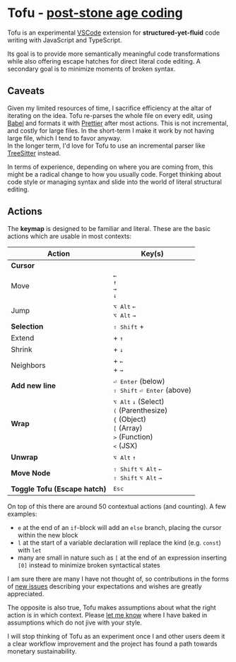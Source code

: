 # Tofu - [post-stone age coding](https://dflate.io/state-of-tofu)

Tofu is an experimental [VSCode](https://code.visualstudio.com/) extension for **structured-yet-fluid** code writing with JavaScript and TypeScript.

Its goal is to provide more semantically meaningful code transformations while also offering escape hatches for direct literal code editing. A secondary goal is to minimize moments of broken syntax.

## Caveats
Given my limited resources of time, I sacrifice efficiency at the altar of iterating on the idea. Tofu re-parses the whole file on every edit, using [Babel](http://babel.io/) and formats it with [Prettier](https://prettier.io/) after most actions. This is not incremental, and costly for large files. In the short-term I make it work by not having large file, which I tend to favor anyway.\
In the longer term, I'd love for Tofu to use an incremental parser like [TreeSitter](https://tree-sitter.github.io/tree-sitter/) instead.

In terms of experience, depending on where you are coming from, this might be a radical change to how you usually code. Forget thinking about code style or managing syntax and slide into the world of literal structural editing.

## Actions

The **keymap** is designed to be familiar and literal. These are the basic actions which are usable in most contexts:

Action | Key(s)
--- | ---
**Cursor** |
Move | <kbd>←</kbd> <br/> <kbd>↑</kbd> <br/> <kbd>→</kbd> <br/> <kbd>↓</kbd>
Jump | <kbd>⌥ Alt</kbd> <kbd>←</kbd> <br/> <kbd>⌥ Alt</kbd> <kbd>→</kbd>
**Selection** | <kbd>⇧ Shift</kbd> +
Extend  | + <kbd>↑</kbd>
Shrink | + <kbd>↓</kbd>
Neighbors | + <kbd>←</kbd> <br/> + <kbd>→</kbd>
**Add new line** | <kbd>⏎ Enter</kbd> (below) <br/> <kbd>⇧ Shift</kbd> <kbd>⏎ Enter</kbd> (above)
**Wrap**  | <kbd>⌥ Alt</kbd> <kbd>↓</kbd> (Select) <br/> <kbd>(</kbd> (Parenthesize) <br/> <kbd>{</kbd> (Object) <br/> <kbd>[</kbd> (Array) <br/> <kbd>></kbd> (Function) <br/> <kbd><</kbd> (JSX)
**Unwrap**  | <kbd>⌥ Alt</kbd> <kbd>↑</kbd>
**Move Node**  | <kbd>⇧ Shift</kbd> <kbd>⌥ Alt</kbd> <kbd>←</kbd> <br/> <kbd>⇧ Shift</kbd> <kbd>⌥ Alt</kbd> <kbd>→</kbd>
**Toggle Tofu (Escape hatch)** | <kbd>Esc</kbd>
  
On top of this there are around 50 contextual actions (and counting). A few examples:
- `e` at the end of an `if`-block will add an `else` branch, placing the cursor within the new block
- `l` at the start of a variable declaration will replace the kind (e.g. `const`) with `let`
- many are small in nature such as `[` at the end of an expression inserting `[0]` instead to minimize broken syntactical states
  
I am sure there are many I have not thought of, so contributions in the forms of [new issues](https://github.com/Gregoor/tofu/issues) describing your expectations and wishes are greatly appreciated.
  
The opposite is also true, Tofu makes assumptions about what the right action is in which context. Please [let me know](https://github.com/Gregoor/tofu/issues) where I have baked in assumptions which do not jive with your style.

I will stop thinking of Tofu as an experiment once I and other users deem it a clear workflow improvement and the project has found a path towards monetary sustainability.

